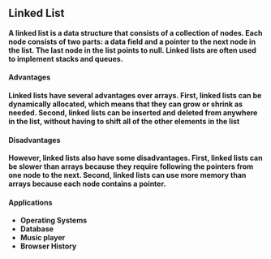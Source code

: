 ## Linked List

**A linked list is a data structure that consists of a collection of nodes. Each node consists of two parts: a data field and a pointer to the next node in the list. The last node in the list points to null. Linked lists are often used to implement stacks and queues.**

#### Advantages

**Linked lists have several advantages over arrays. First, linked lists can be dynamically allocated, which means that they can grow or shrink as needed. Second, linked lists can be inserted and deleted from anywhere in the list, without having to shift all of the other elements in the list**

#### Disadvantages

**However, linked lists also have some disadvantages. First, linked lists can be slower than arrays because they require following the pointers from one node to the next. Second, linked lists can use more memory than arrays because each node contains a pointer.**


#### Applications

- **Operating Systems**
- **Database**
- **Music player** 
- **Browser History**
